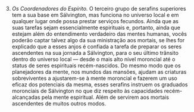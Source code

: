 ﻿3. *Os Coordenadores do Espírito.* O terceiro grupo de serafins superiores tem a sua base em Sálvington, mas funciona no universo local e em qualquer lugar onde possa prestar serviços fecundos. Ainda que as suas tarefas sejam essencialmente espirituais e, portanto, ainda que estejam além do entendimento verdadeiro das mentes humanas, vocês poderão captar talvez algo da sua ministração aos mortais, se lhes for explicado que a esses anjos é confiada a tarefa de preparar os seres ascendentes na sua jornada a Sálvington, para o seu último trânsito dentro do universo local — desde o mais alto nível moroncial até o status de seres espirituais recém-nascidos. Do mesmo modo que os planejadores da mente, nos mundos das mansões, ajudam as criaturas sobreviventes a ajustarem-se à mente moroncial e fazerem um uso eficaz dos potenciais da mesma, esses serafins instruem os graduados moronciais de Sálvington no que diz respeito às capacidades recém-alcançadas pela mente espiritual. Além de servirem aos mortais ascendentes de muitos outros modos.